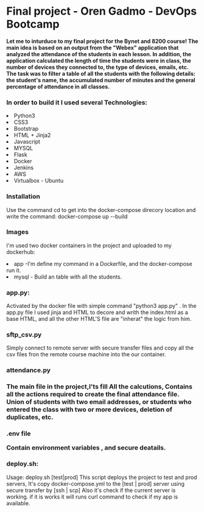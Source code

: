 <div>
    <h1>Final project - Oren Gadmo - DevOps Bootcamp</h1>
    <strong>Let me to inturduce to my final project for the Bynet and 8200 course!
    The main idea is based on an output from the "Webex" application that analyzed the attendance of the students in each lesson.
    In addition, the application calculated the length of time the students were in class, the number of devices they connected to, the type of devices, emails, etc.
    The task was to filter a table of all the students with the following details:
    the student's name, the accumulated number of minutes and the general percentage of attendance in all classes.</strong>

</div>
<h3>In order to build it I used several Technologies:</h3>
<li>Python3 </li>
<li>CSS3 </li> 
<li>Bootstrap </li>
<li>HTML + Jinja2 </li>
<li>Javascript </li>
<li>MYSQL </li>
<li>Flask </li>
<li>Docker </li>
<li>Jenkins </li>
<li>AWS </li>
<li>Virtualbox - Ubuntu </li>
</li>

<h3>Installation</h3>
<p>Use the command cd to get into the docker-compose direcory location and write the command:
docker-compose up --build
</p>
<h3>Images</h3>
<p>I'm used two docker containers in the project and uploaded to my dockerhub:
    <li>app -I'm define my command in a Dockerfile, and the docker-compose run it.</li>
    <li> mysql - Build an table with all the students.</li>
</p>
<h3>app.py:</h3>
<p>Activated by the docker file with simple command "python3 app.py" .
In the app.py file I used jinja and HTML to decore and writh the index.html as a base HTML, and all the other HTML'S file are "inherat" the logic from him. 
</p>
<h3>sftp_csv.py</h3>
<p>Simply connect to remote server with secure transfer files and copy all the csv files fron the remote course machine into the our container.</p>

<h3>attendance.py<h3>
<p>The main file in the project,I'ts fill All the calcutions, Contains all the actions required to create the final attendance file. Union of students with two email addresses, or students who entered the class with two or more devices, deletion of duplicates, etc.
</p>
<h3>.env file</he>
<p>Contain environment variables , and secure deatails.</p> 
<h3>deploy.sh:</h3>
<p>Usage: deploy.sh [test|prod]
This script deploys the project to test and prod servers,
It's copy docker-compose.yml to the [test | prod] server using secure transfer by [ssh | scp]
Also it's check if the current server is working.
if it is works it will runs curl command to check if my app is available.
</p>
